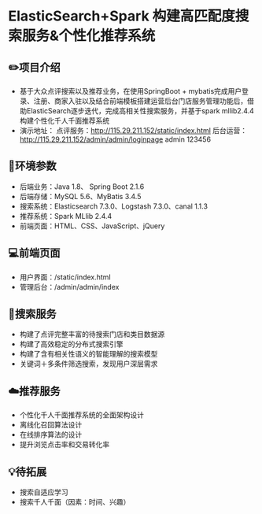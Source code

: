 # ElasticSearch+Spark  构建高匹配度搜索服务&个性化推荐系统

## ✏️项目介绍

- 基于大众点评搜索以及推荐业务，在使用SpringBoot + mybatis完成用户登录、注册、商家入驻以及结合前端模板搭建运营后台门店服务管理功能后，借助ElasticSearch逐步迭代，完成高相关性搜索服务，并基于spark mllib2.4.4构建个性化千人千面推荐系统
- 演示地址：
  点评服务：http://115.29.211.152/static/index.html
  后台运营：http://115.29.211.152/admin/admin/loginpage  admin 123456

## 🔧环境参数

- 后端业务：Java 1.8、 Spring Boot 2.1.6
- 后端存储：MySQL 5.6、MyBatis 3.4.5
- 搜索系统：Elasticsearch 7.3.0、Logstash 7.3.0、canal 1.1.3
- 推荐系统：Spark MLlib 2.4.4
- 前端页面：HTML、CSS、JavaScript、jQuery

## 💻前端页面

- 用户界面：/static/index.html
- 管理后台：/admin/admin/index

## 🎨搜索服务

- 构建了点评完整丰富的待搜索门店和类目数据源
- 构建了高效稳定的分布式搜索引擎
- 构建了含有相关性语义的智能理解的搜索模型
- 关键词＋多条件筛选搜索，发现用户深层需求 

## ☁️推荐服务

- 个性化千人千面推荐系统的全面架构设计
- 离线化召回算法设计
- 在线排序算法的设计
- 提升浏览点击率和交易转化率 

## 💡待拓展

- 搜索自适应学习
- 搜索千人千面（因素：时间、兴趣）

